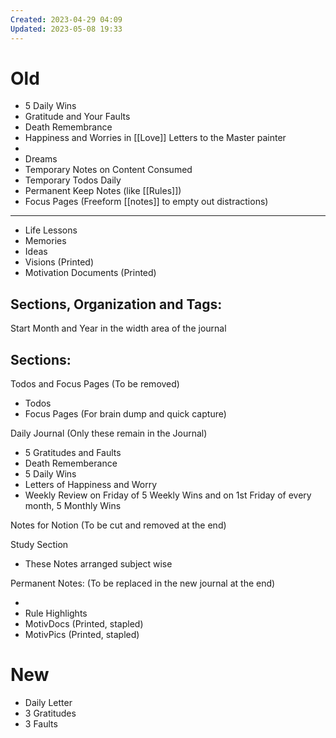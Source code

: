 ```yaml
---
Created: 2023-04-29 04:09
Updated: 2023-05-08 19:33
---
```

# Old
- 5 Daily Wins
- Gratitude and Your Faults
- Death Remembrance
- Happiness and Worries in [[Love]] Letters to the Master painter
- 
- Dreams
- Temporary Notes on Content Consumed
- Temporary Todos Daily
- Permanent Keep Notes (like [[Rules]])
- Focus Pages (Freeform [[notes]] to empty out distractions)
---

- Life Lessons
- Memories
- Ideas
- Visions (Printed)
- Motivation Documents (Printed)

## Sections, Organization and Tags:

Start Month and Year in the width area of the journal

## Sections:

Todos and Focus Pages (To be removed)

- Todos
- Focus Pages (For brain dump and quick capture)

Daily Journal (Only these remain in the Journal)

- 5 Gratitudes and Faults
- Death Rememberance
- 5 Daily Wins
- Letters of Happiness and Worry
- Weekly Review on Friday of 5 Weekly Wins and on 1st Friday of every month, 5 Monthly Wins

Notes for Notion (To be cut and removed at the end)

Study Section 

- These Notes arranged subject wise

Permanent Notes: (To be replaced in the new journal at the end)

- 
- Rule Highlights
- MotivDocs (Printed, stapled)
- MotivPics (Printed, stapled)


# New
- Daily Letter
- 3 Gratitudes
- 3 Faults